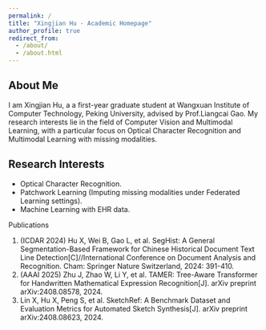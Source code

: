 ```yaml
---
permalink: /
title: "Xingjian Hu - Academic Homepage"
author_profile: true
redirect_from: 
  - /about/
  - /about.html
---
```


## About Me

I am Xingjian Hu, a a first-year graduate student at Wangxuan Institute of Computer Technology, Peking University, advised by Prof.Liangcai Gao. My research interests lie in the field of Computer Vision and Multimodal Learning, with a particular focus on Optical Character Recognition and Multimodal Learning with missing modalities. 

## Research Interests

- Optical Character Recognition.
- Patchwork Learning (Imputing missing modalities under Federated Learning settings).
- Machine Learning with EHR data.

Publications

1. (ICDAR 2024) Hu X, Wei B, Gao L, et al. SegHist: A General Segmentation-Based Framework for Chinese Historical Document Text Line Detection[C]//International Conference on Document Analysis and Recognition. Cham: Springer Nature Switzerland, 2024: 391-410.
2. (AAAI 2025) Zhu J, Zhao W, Li Y, et al. TAMER: Tree-Aware Transformer for Handwritten Mathematical Expression Recognition[J]. arXiv preprint arXiv:2408.08578, 2024.
3. Lin X, Hu X, Peng S, et al. SketchRef: A Benchmark Dataset and Evaluation Metrics for Automated Sketch Synthesis[J]. arXiv preprint arXiv:2408.08623, 2024.
